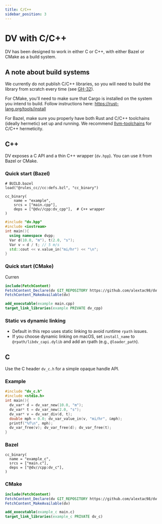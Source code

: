 ```yaml
---
title: C/C++
sidebar_position: 3
---
```


# DV with C/C++

DV has been designed to work in either C or C++, with either Bazel or CMake as a build system.

## A note about build systems

We currently do not publish C/C++ libraries, so you will need to build the library from scratch every time (see [GH-32](https://github.com/alextac98/dv/issues/32)).

For CMake, you'll need to make sure that Cargo is installed on the system you intend to build. Follow instructions here: https://rust-lang.org/tools/install

For Bazel, make sure you properly have both Rust and C/C++ toolchains (ideally hermetic) set up and running. We recommend [llvm-toolchains](https://github.com/bazel-contrib/toolchains_llvm) for C/C++ hermeticity.

## C++

DV exposes a C API and a thin C++ wrapper (`dv.hpp`). You can use it from Bazel or CMake.

### Quick start (Bazel)

```bzl
# BUILD.bazel
load("@rules_cc//cc:defs.bzl", "cc_binary")

cc_binary(
    name = "example",
    srcs = ["main.cpp"],
    deps = ["@dv//cpp:dv_cpp"],  # C++ wrapper
)
```

```cpp
#include "dv.hpp"
#include <iostream>
int main(){
  using namespace dvpp;
  Var d(10.0, "m"), t(2.0, "s");
  Var v = d / t; // 5 m/s
  std::cout << v.value_in("mi/hr") << "\n";
}
```

### Quick start (CMake)

Curren

```cmake
include(FetchContent)
FetchContent_Declare(dv GIT_REPOSITORY https://github.com/alextac98/dv.git GIT_TAG main)
FetchContent_MakeAvailable(dv)

add_executable(example main.cpp)
target_link_libraries(example PRIVATE dv_cpp)
```

### Static vs dynamic linking

- Default in this repo uses static linking to avoid runtime `rpath` issues.
- If you choose dynamic linking on macOS, set `install_name` to `@rpath/libdv_capi.dylib` and add an rpath (e.g., `@loader_path`).

## C

Use the C header `dv_c.h` for a simple opaque handle API.

### Example

```c
#include "dv_c.h"
#include <stdio.h>
int main(){
  dv_var* d = dv_var_new(10.0, "m");
  dv_var* t = dv_var_new(2.0, "s");
  dv_var* v = dv_var_div(d, t);
  double mph = 0.0; dv_var_value_in(v, "mi/hr", &mph);
  printf("%f\n", mph);
  dv_var_free(v); dv_var_free(d); dv_var_free(t);
}
```

### Bazel

```bzl
cc_binary(
  name = "example_c",
  srcs = ["main.c"],
  deps = ["@dv//cpp:dv_c"],
)
```

### CMake

```cmake
include(FetchContent)
FetchContent_Declare(dv GIT_REPOSITORY https://github.com/alextac98/dv.git GIT_TAG main)
FetchContent_MakeAvailable(dv)

add_executable(example_c main.c)
target_link_libraries(example_c PRIVATE dv_c)
```
